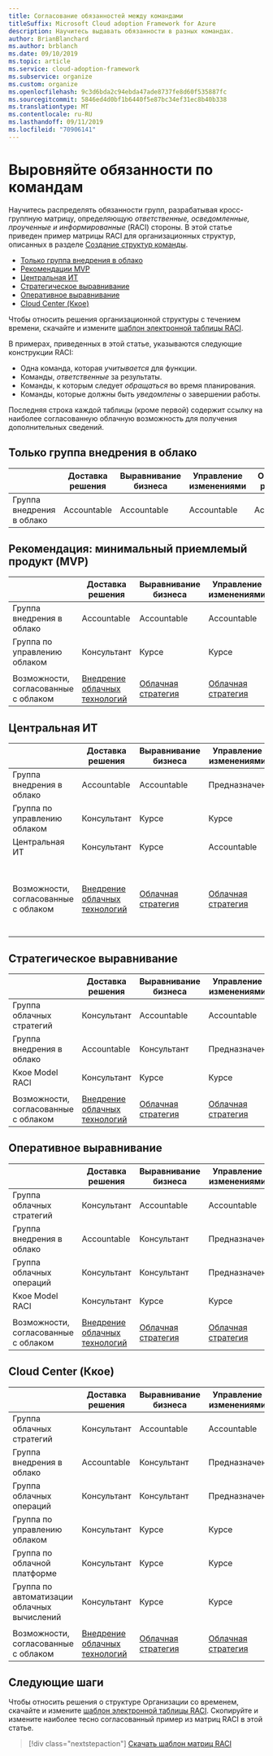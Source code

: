 ```yaml
---
title: Согласование обязанностей между командами
titleSuffix: Microsoft Cloud adoption Framework for Azure
description: Научитесь выдавать обязанности в разных командах.
author: BrianBlanchard
ms.author: brblanch
ms.date: 09/10/2019
ms.topic: article
ms.service: cloud-adoption-framework
ms.subservice: organize
ms.custom: organize
ms.openlocfilehash: 9c3d6bda2c94ebda47ade8737fe8d60f535887fc
ms.sourcegitcommit: 5846ed4d0bf1b6440f5e87bc34ef31ec8b40b338
ms.translationtype: MT
ms.contentlocale: ru-RU
ms.lasthandoff: 09/11/2019
ms.locfileid: "70906141"
---
```

# <a name="align-responsibilities-across-teams"></a>Выровняйте обязанности по командам

Научитесь распределять обязанности групп, разрабатывая кросс-группную матрицу, определяющую *ответственные, осведомленные, проученные и информированные* (RACI) стороны. В этой статье приведен пример матрицы RACI для организационных структур, описанных в разделе [Создание структур команды](./organization-structures.md).

- [Только группа внедрения в облако](#cloud-adoption-team-only)
- [Рекомендации MVP](#best-practice-minimum-viable-product-mvp)
- [Центральная ИТ](#central-it)
- [Стратегическое выравнивание](#strategic-alignment)
- [Оперативное выравнивание](#operational-alignment)
- [Cloud Center (Ккое)](#cloud-center-of-excellence-ccoe)

Чтобы относить решения организационной структуры с течением времени, скачайте и измените [шаблон электронной таблицы RACI](https://archcenter.blob.core.windows.net/cdn/fusion/management/raci-template.xlsx).

В примерах, приведенных в этой статье, указываются следующие конструкции RACI:

- Одна команда, которая *учитывается* для функции.
- Команды, *ответственные* за результаты.
- Команды, к которым следует *обращаться* во время планирования.
- Команды, которые должны быть *уведомлены* о завершении работы.

Последняя строка каждой таблицы (кроме первой) содержит ссылку на наиболее согласованную облачную возможность для получения дополнительных сведений.

## <a name="cloud-adoption-team-only"></a>Только группа внедрения в облако

|  |Доставка решения  |Выравнивание бизнеса  |Управление изменениями  |Операции решения  |Система управления |Дата_вступл_в_силу платформы  |Операции с платформой  |Автоматизация платформы  |
|---------|---------|---------|---------|---------|---------|---------|---------|---------|
|Группа внедрения в облако |Accountable|Accountable|Accountable|Accountable|Accountable|Accountable|Accountable|Accountable|

## <a name="best-practice-minimum-viable-product-mvp"></a>Рекомендация: минимальный приемлемый продукт (MVP)

|  |Доставка решения  |Выравнивание бизнеса  |Управление изменениями  |Операции решения  |Система управления |Дата_вступл_в_силу платформы  |Операции с платформой  |Автоматизация платформы  |
|---------|---------|---------|---------|---------|---------|---------|---------|---------|
|Группа внедрения в облако|Accountable|Accountable|Accountable|Accountable|Консультант|Консультант|Консультант|Курсе|
|Группа по управлению облаком|Консультант|Курсе|Курсе|Курсе|Accountable|Accountable|Accountable|Accountable|
||||||||||
|Возможности, согласованные с облаком|[Внедрение облачных технологий](./cloud-adoption.md)|[Облачная стратегия](./cloud-strategy.md)|[Облачная стратегия](./cloud-strategy.md)|[Облачные операции](./cloud-operations.md)|[CCoE](./cloud-center-excellence.md)-[Управление облаком](./cloud-governance.md)|[CCoE](./cloud-center-excellence.md)-[Облачная платформа](./cloud-platform.md)|[CCoE](./cloud-center-excellence.md)-[Облачная платформа](./cloud-platform.md)|[CCoE](./cloud-center-excellence.md)-[Облачная Автоматизация](./cloud-automation.md)|

## <a name="central-it"></a>Центральная ИТ

| |Доставка решения  |Выравнивание бизнеса  |Управление изменениями  |Операции решения  |Система управления |Дата_вступл_в_силу платформы  |Операции с платформой  |Автоматизация платформы  |
|---------|---------|---------|---------|---------|---------|---------|---------|---------|
|Группа внедрения в облако  |Accountable|Accountable|Предназначен    |Предназначен|Курсе   |Курсе   |Курсе   |Курсе   |
|Группа по управлению облаком|Консультант  |Курсе   |Курсе   |Курсе   |Accountable|Консультант  |Предназначен|Курсе   |
|Центральная ИТ           |Консультант  |Курсе   |Accountable   |Accountable   |Предназначен  |Accountable|Accountable|Accountable|
||||||||||
|Возможности, согласованные с облаком|[Внедрение облачных технологий](./cloud-adoption.md)|[Облачная стратегия](./cloud-strategy.md)|[Облачная стратегия](./cloud-strategy.md)|[Облачные операции](./cloud-operations.md)|[Внедрение облачных решений в организации. Обзор системы управления](./cloud-governance.md)|[Центральная ИТ](./central-it.md)|[Центральная ИТ](./central-it.md)|[Центральная ИТ](./central-it.md)|

## <a name="strategic-alignment"></a>Стратегическое выравнивание

|  |Доставка решения  |Выравнивание бизнеса  |Управление изменениями  |Операции решения  |Система управления |Дата_вступл_в_силу платформы  |Операции с платформой  |Автоматизация платформы  |
|---------|---------|---------|---------|---------|---------|---------|---------|---------|
|Группа облачных стратегий  |Консультант  |Accountable|Accountable|Консультант  |Консультант  |Курсе   |Курсе   |Курсе   |
|Группа внедрения в облако  |Accountable|Консультант  |Предназначен|Accountable|Курсе   |Курсе   |Курсе   |Курсе   |
|Ккое Model RACI      |Консультант  |Курсе   |Курсе   |Курсе   |Accountable|Accountable|Accountable|Accountable|
||||||||||
|Возможности, согласованные с облаком|[Внедрение облачных технологий](./cloud-adoption.md)|[Облачная стратегия](./cloud-strategy.md)|[Облачная стратегия](./cloud-strategy.md)|[Облачные операции](./cloud-operations.md)|[CCoE](./cloud-center-excellence.md)-[Управление облаком](./cloud-governance.md)|[CCoE](./cloud-center-excellence.md)-[Облачная платформа](./cloud-platform.md)|[CCoE](./cloud-center-excellence.md)-[Облачная платформа](./cloud-platform.md)|[CCoE](./cloud-center-excellence.md)-[Облачная Автоматизация](./cloud-automation.md)|

## <a name="operational-alignment"></a>Оперативное выравнивание

|  |Доставка решения  |Выравнивание бизнеса  |Управление изменениями  |Операции решения  |Система управления |Дата_вступл_в_силу платформы  |Операции с платформой  |Автоматизация платформы  |
|---------|---------|---------|---------|---------|---------|---------|---------|---------|
|Группа облачных стратегий  |Консультант  |Accountable|Accountable|Консультант  |Консультант  |Курсе   |Курсе   |Курсе   |
|Группа внедрения в облако  |Accountable|Консультант  |Предназначен|Консультант  |Курсе   |Курсе   |Курсе   |Курсе   |
|Группа облачных операций|Консультант  |Консультант  |Предназначен|Accountable|Консультант  |Курсе   |Accountable|Консультант  |
|Ккое Model RACI      |Консультант  |Курсе   |Курсе   |Курсе   |Accountable|Accountable|Предназначен|Accountable|
||||||||||
|Возможности, согласованные с облаком|[Внедрение облачных технологий](./cloud-adoption.md)|[Облачная стратегия](./cloud-strategy.md)|[Облачная стратегия](./cloud-strategy.md)|[Облачные операции](./cloud-operations.md)|[CCoE](./cloud-center-excellence.md)-[Управление облаком](./cloud-governance.md)|[CCoE](./cloud-center-excellence.md)-[Облачная платформа](./cloud-platform.md)|[CCoE](./cloud-center-excellence.md)-[Облачная платформа](./cloud-platform.md)|[CCoE](./cloud-center-excellence.md)-[Облачная Автоматизация](./cloud-automation.md)|

## <a name="cloud-center-of-excellence-ccoe"></a>Cloud Center (Ккое)

|  |Доставка решения  |Выравнивание бизнеса  |Управление изменениями  |Операции решения  |Система управления |Дата_вступл_в_силу платформы  |Операции с платформой  |Автоматизация платформы  |
|---------|---------|---------|---------|---------|---------|---------|---------|---------|
|Группа облачных стратегий  |Консультант  |Accountable|Accountable|Консультант  |Консультант  |Курсе   |Курсе   |Курсе   |
|Группа внедрения в облако  |Accountable|Консультант  |Предназначен|Консультант  |Курсе   |Курсе   |Курсе   |Курсе   |
|Группа облачных операций|Консультант  |Консультант  |Предназначен|Accountable|Консультант  |Курсе   |Accountable|Консультант  |
|Группа по управлению облаком|Консультант  |Курсе   |Курсе   |Консультант  |Accountable|Консультант  |Предназначен|Курсе   |
|Группа по облачной платформе  |Консультант  |Курсе   |Курсе   |Консультант  |Консультант  |Accountable|Предназначен|Предназначен|
|Группа по автоматизации облачных вычислений|Консультант  |Курсе   |Курсе   |Курсе   |Консультант  |Предназначен|Предназначен|Accountable|
||||||||||
|Возможности, согласованные с облаком|[Внедрение облачных технологий](./cloud-adoption.md)|[Облачная стратегия](./cloud-strategy.md)|[Облачная стратегия](./cloud-strategy.md)|[Облачные операции](./cloud-operations.md)|[CCoE](./cloud-center-excellence.md)-[Управление облаком](./cloud-governance.md)|[CCoE](./cloud-center-excellence.md)-[Облачная платформа](./cloud-platform.md)|[CCoE](./cloud-center-excellence.md)-[Облачная платформа](./cloud-platform.md)|[CCoE](./cloud-center-excellence.md)-[Облачная Автоматизация](./cloud-automation.md)|

## <a name="next-steps"></a>Следующие шаги

Чтобы относить решения о структуре Организации со временем, скачайте и измените [шаблон электронной таблицы RACI](https://archcenter.blob.core.windows.net/cdn/fusion/management/raci-template.xlsx). Скопируйте и измените наиболее тесно согласованный пример из матриц RACI в этой статье.

> [!div class="nextstepaction"]
> [Скачать шаблон матриц RACI](https://archcenter.blob.core.windows.net/cdn/fusion/management/raci-template.xlsx)
